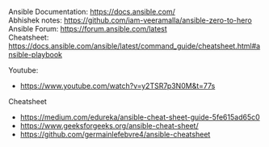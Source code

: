 Ansible Documentation: https://docs.ansible.com/ <br>
Abhishek notes: https://github.com/iam-veeramalla/ansible-zero-to-hero<br>
Ansible Forum: https://forum.ansible.com/latest<br>
Cheatsheet: https://docs.ansible.com/ansible/latest/command_guide/cheatsheet.html#ansible-playbook<br>

Youtube:
- https://www.youtube.com/watch?v=y2TSR7p3N0M&t=77s

Cheatsheet
- https://medium.com/edureka/ansible-cheat-sheet-guide-5fe615ad65c0
- https://www.geeksforgeeks.org/ansible-cheat-sheet/
- https://github.com/germainlefebvre4/ansible-cheatsheet
